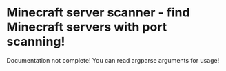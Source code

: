 # Minecraft server scanner - find Minecraft servers with port scanning!
Documentation not complete! You can read argparse arguments for usage!